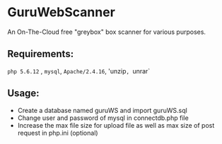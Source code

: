 # GuruWebScanner
An On-The-Cloud free "greybox" box scanner for various purposes.

## Requirements:
`php 5.6.12` , `mysql`, `Apache/2.4.16`, 'unzip`, `unrar`

## Usage:
* Create a database named guruWS and import guruWS.sql
* Change user and password of mysql in connectdb.php file
* Increase the max file size for upload file as well as max size of post request in php.ini (optional)
